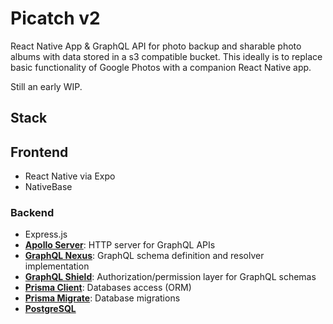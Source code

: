 # Picatch v2 <!-- omit in toc --> 

React Native App & GraphQL API for photo backup and sharable photo albums with
data stored in a s3 compatible bucket. This ideally is to replace basic
functionality of Google Photos with a companion React Native app.

Still an early WIP.

## Stack

## Frontend

- React Native via Expo
- NativeBase

### Backend

- Express.js
- [**Apollo Server**](https://github.com/apollographql/apollo-server): HTTP server for GraphQL APIs
- [**GraphQL Nexus**](https://nexusjs.org/docs/): GraphQL schema definition and resolver implementation 
- [**GraphQL Shield**](https://github.com/maticzav/graphql-shield): Authorization/permission layer for GraphQL schemas
- [**Prisma Client**](https://www.prisma.io/docs/concepts/components/prisma-client): Databases access (ORM)
- [**Prisma Migrate**](https://www.prisma.io/docs/concepts/components/prisma-migrate): Database migrations
- [**PostgreSQL**](https://www.postgresql.org/)
